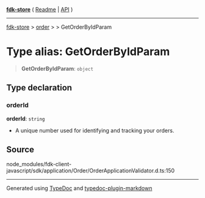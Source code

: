 [**fdk-store**](../../../README.md) ( [Readme](../../../README.md) \| [API](../../../API.md) )

---

[fdk-store](../../../API.md) > [order](../../README.md) > [<internal>](../README.md) > GetOrderByIdParam

# Type alias: GetOrderByIdParam

> **GetOrderByIdParam**: `object`

## Type declaration

### orderId

**orderId**: `string`

- A unique number used for identifying and
  tracking your orders.

## Source

node_modules/fdk-client-javascript/sdk/application/Order/OrderApplicationValidator.d.ts:150

---

Generated using [TypeDoc](https://typedoc.org/) and [typedoc-plugin-markdown](https://www.npmjs.com/package/typedoc-plugin-markdown)
